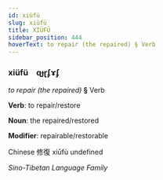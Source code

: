 ```yaml
---
id: xiüfü
slug: xiüfü
title: XİÜFÜ
sidebar_position: 444
hoverText: to repair (the repaired) § Verb
---
```


### xiüfü&emsp;<span kind="abugida">ɋɟɽʄɤʄ</span>

*to repair (the repaired)* **§** Verb

**Verb**: to repair/restore

**Noun**: the repaired/restored

**Modifier**: repairable/restorable

Chinese 修復 xiūfù undefined

*Sino-Tibetan Language Family*